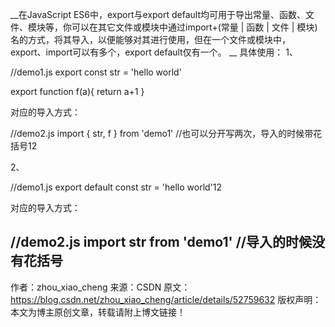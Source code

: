 

__在JavaScript ES6中，export与export default均可用于导出常量、函数、文件、模块等，你可以在其它文件或模块中通过import+(常量 | 函数 | 文件 | 模块)名的方式，将其导入，以便能够对其进行使用，但在一个文件或模块中，export、import可以有多个，export default仅有一个。 __
具体使用： 
1、

//demo1.js
export const str = 'hello world'

export function f(a){
    return a+1
}

对应的导入方式：



//demo2.js
import { str, f } from 'demo1' //也可以分开写两次，导入的时候带花括号12

2、



//demo1.js
export default const str = 'hello world'12

对应的导入方式：



//demo2.js
import str from 'demo1' //导入的时候没有花括号
--------------------- 
作者：zhou_xiao_cheng 
来源：CSDN 
原文：https://blog.csdn.net/zhou_xiao_cheng/article/details/52759632 
版权声明：本文为博主原创文章，转载请附上博文链接！
